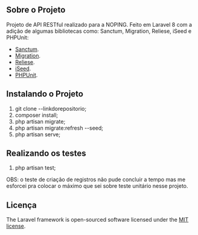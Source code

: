 

## Sobre o Projeto

Projeto de API RESTful realizado para a NOPING. Feito em Laravel 8 com a adição de algumas bibliotecas como: Sanctum, Migration, Reliese, iSeed e PHPUnit:

- [Sanctum](https://laravel.com/docs/8.x/sanctum).
- [Migration](https://github.com/oscarafdev/migrations-generator).
- [Reliese](https://github.com/reliese/laravel).
- [iSeed](https://github.com/orangehill/iseed).
- [PHPUnit](https://phpunit.de).

## Instalando o Projeto

1. git clone --linkdorepositorio;
2. composer install;
3. php artisan migrate;
4. php artisan migrate:refresh --seed;
5. php artisan serve;

## Realizando os testes

1. php artisan test;

OBS: o teste de criação de registros não pude concluir a tempo mas me esforcei pra colocar o máximo que sei sobre teste unitário nesse projeto.


## Licença

The Laravel framework is open-sourced software licensed under the [MIT license](https://opensource.org/licenses/MIT).
